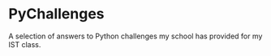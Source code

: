 # PyChallenges
A selection of answers to Python challenges my school has provided for my IST class. 
